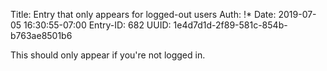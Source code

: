 Title: Entry that only appears for logged-out users
Auth: !*
Date: 2019-07-05 16:30:55-07:00
Entry-ID: 682
UUID: 1e4d7d1d-2f89-581c-854b-b763ae8501b6

This should only appear if you're not logged in.
